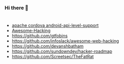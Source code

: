 ### Hi there 👋

<!--
**poiskls/poiskls** is a ✨ _special_ ✨ repository because its `README.md` (this file) appears on your GitHub profile.

Here are some ideas to get you started:

- 🔭 I’m currently working on ...
- 🌱 I’m currently learning ...
- 👯 I’m looking to collaborate on ...
- 🤔 I’m looking for help with ...
- 💬 Ask me about ...
- 📫 How to reach me: ...
- 😄 Pronouns: ...
- ⚡ Fun fact: ...
-->
#
- <a href="https://cordova.apache.org/docs/en/latest/guide/platforms/android/index.html#android-api-level-support"> apache cordova android-api-level-support</a>
- <a href="https://github.com/Hack-with-Github/Awesome-Hacking">Awesome-Hacking</a>
- https://github.com/gtfobins
- https://github.com/infoslack/awesome-web-hacking
- https://github.com/devanshbatham 
- https://github.com/sundowndev/hacker-roadmap
- https://github.com/Screetsec/TheFatRat
